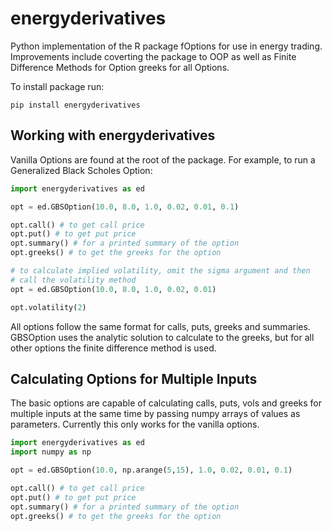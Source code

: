 # energyderivatives

Python implementation of the R package fOptions for use in energy trading. Improvements include coverting the package to OOP as well as Finite Difference Methods for Option greeks for all Options.

To install package run:

```
pip install energyderivatives
```

## Working with energyderivatives

Vanilla Options are found at the root of the package. For example, to run a Generalized Black Scholes Option:

```python
import energyderivatives as ed

opt = ed.GBSOption(10.0, 8.0, 1.0, 0.02, 0.01, 0.1)

opt.call() # to get call price
opt.put() # to get put price
opt.summary() # for a printed summary of the option
opt.greeks() # to get the greeks for the option

# to calculate implied volatility, omit the sigma argument and then 
# call the volatility method
opt = ed.GBSOption(10.0, 8.0, 1.0, 0.02, 0.01)

opt.volatility(2)
```

All options follow the same format for calls, puts, greeks and summaries. GBSOption uses the analytic solution to calculate to the greeks, but for all other options the finite difference method is used.

## Calculating Options for Multiple Inputs

The basic options are capable of calculating calls, puts, vols and greeks for multiple inputs at the same time by passing numpy arrays of values as parameters. Currently this only works for the vanilla options.

```python
import energyderivatives as ed
import numpy as np

opt = ed.GBSOption(10.0, np.arange(5,15), 1.0, 0.02, 0.01, 0.1)

opt.call() # to get call price
opt.put() # to get put price
opt.summary() # for a printed summary of the option
opt.greeks() # to get the greeks for the option
```